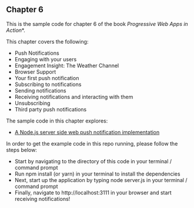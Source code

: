## Chapter 6

This is the sample code for chapter 6 of the book *Progressive Web Apps in Action**.  

This chapter covers the following:

- Push Notifications
- Engaging with your users
- Engagement Insight: The Weather Channel
- Browser Support
- Your first push notification
- Subscribing to notifications
- Sending notifications
- Receiving notifications and interacting with them
- Unsubscribing
- Third party push notifications

The sample code in this chapter explores:

- [A Node.js server side web push notification implementation](https://github.com/deanhume/progressive-web-apps-book/tree/master/chapter-6/push-notifications)

In order to get the example code in this repo running, please follow the steps below:

- Start by navigating to the directory of this code in your terminal / command prompt
- Run npm install (or yarn) in your terminal to install the dependencies
- Next, start up the application by typing node server.js in your terminal / command prompt
- Finally, navigate to http://localhost:3111 in your browser and start receiving notifications!
